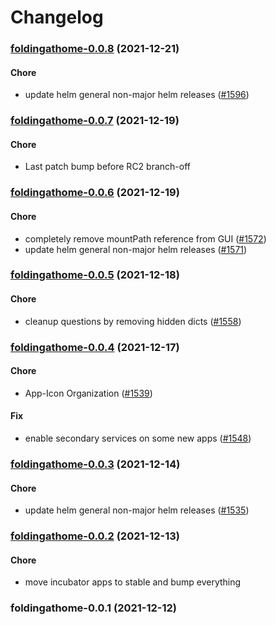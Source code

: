 # Changelog<br>


<a name="foldingathome-0.0.8"></a>
### [foldingathome-0.0.8](https://github.com/truecharts/apps/compare/foldingathome-0.0.7...foldingathome-0.0.8) (2021-12-21)

#### Chore

* update helm general non-major helm releases ([#1596](https://github.com/truecharts/apps/issues/1596))



<a name="foldingathome-0.0.7"></a>
### [foldingathome-0.0.7](https://github.com/truecharts/apps/compare/foldingathome-0.0.6...foldingathome-0.0.7) (2021-12-19)

#### Chore

* Last patch bump before RC2 branch-off



<a name="foldingathome-0.0.6"></a>
### [foldingathome-0.0.6](https://github.com/truecharts/apps/compare/foldingathome-0.0.5...foldingathome-0.0.6) (2021-12-19)

#### Chore

* completely remove mountPath reference from GUI ([#1572](https://github.com/truecharts/apps/issues/1572))
* update helm general non-major helm releases ([#1571](https://github.com/truecharts/apps/issues/1571))



<a name="foldingathome-0.0.5"></a>
### [foldingathome-0.0.5](https://github.com/truecharts/apps/compare/foldingathome-0.0.4...foldingathome-0.0.5) (2021-12-18)

#### Chore

* cleanup questions by removing hidden dicts ([#1558](https://github.com/truecharts/apps/issues/1558))



<a name="foldingathome-0.0.4"></a>
### [foldingathome-0.0.4](https://github.com/truecharts/apps/compare/foldingathome-0.0.3...foldingathome-0.0.4) (2021-12-17)

#### Chore

* App-Icon Organization ([#1539](https://github.com/truecharts/apps/issues/1539))

#### Fix

* enable secondary services on some new apps ([#1548](https://github.com/truecharts/apps/issues/1548))



<a name="foldingathome-0.0.3"></a>
### [foldingathome-0.0.3](https://github.com/truecharts/apps/compare/foldingathome-0.0.2...foldingathome-0.0.3) (2021-12-14)

#### Chore

* update helm general non-major helm releases ([#1535](https://github.com/truecharts/apps/issues/1535))



<a name="foldingathome-0.0.2"></a>
### [foldingathome-0.0.2](https://github.com/truecharts/apps/compare/foldingathome-0.0.1...foldingathome-0.0.2) (2021-12-13)

#### Chore

* move incubator apps to stable and bump everything



<a name="foldingathome-0.0.1"></a>
### foldingathome-0.0.1 (2021-12-12)
